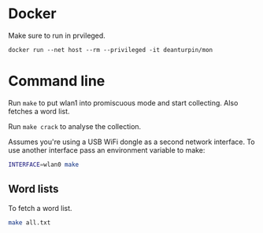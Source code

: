 # Docker
Make sure to run in prvileged.

```
docker run --net host --rm --privileged -it deanturpin/mon
```

# Command line

Run ```make``` to put wlan1 into promiscuous mode and start collecting. Also fetches a word list.

Run ```make crack``` to analyse the collection.

Assumes you're using a USB WiFi dongle as a second network interface. To use another interface pass an environment variable to make:
```bash
INTERFACE=wlan0 make
```

## Word lists
To fetch a word list.
```bash
make all.txt
```
